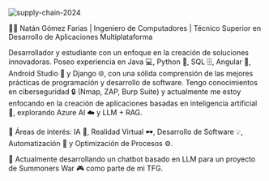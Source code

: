 
![supply-chain-2024](https://github.com/user-attachments/assets/238afff0-f536-4a41-878a-4d8a9be48548)


👨‍💻 Natán Gómez Farias | Ingeniero de Computadores | Técnico Superior en Desarrollo de Aplicaciones Multiplataforma

Desarrollador y estudiante con un enfoque en la creación de soluciones innovadoras. Poseo experiencia en Java 💻, Python 🐍, SQL 🗄️, Angular 🔶, Android Studio 📱 y Django 🌐, con una sólida comprensión de las mejores prácticas de programación y desarrollo de software. Tengo conocimientos en ciberseguridad 🔒 (Nmap, ZAP, Burp Suite) y actualmente me estoy enfocando en la creación de aplicaciones basadas en inteligencia artificial 🤖, explorando Azure AI ☁️ y LLM + RAG.

🧠 Áreas de interés: IA 🤖, Realidad Virtual 🕶️, Desarrollo de Software 💡, Automatización 🔧 y Optimización de Procesos ⚙️.

🚀 Actualmente desarrollando un chatbot basado en LLM para un proyecto de Summoners War 🎮 como parte de mi TFG.


